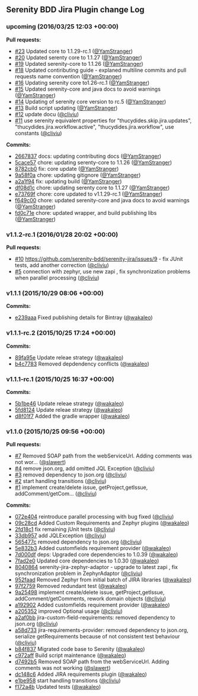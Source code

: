 ## Serenity BDD Jira Plugin change Log

### upcoming (2016/03/25 12:03 +00:00)
 
**Pull requests:**
 
- [#23](https://github.com/serenity-bdd/serenity-jira/pull/23) Updated core to 1.1.29-rc.1 ([@YamStranger](https://github.com/YamStranger))
- [#20](https://github.com/serenity-bdd/serenity-jira/pull/20) Updated serenty core to 1.1.27 ([@YamStranger](https://github.com/YamStranger))
- [#19](https://github.com/serenity-bdd/serenity-jira/pull/19) Updated serenity-core to 1.1.26 ([@YamStranger](https://github.com/YamStranger))
- [#18](https://github.com/serenity-bdd/serenity-jira/pull/18) Updated contiributing guide - explaned multiline commits and pull requests name convention ([@YamStranger](https://github.com/YamStranger))
- [#16](https://github.com/serenity-bdd/serenity-jira/pull/16) Updating serenity core to1.26-rc.1 ([@YamStranger](https://github.com/YamStranger))
- [#15](https://github.com/serenity-bdd/serenity-jira/pull/15) Updated serenity-core and java docs to avoid warnings ([@YamStranger](https://github.com/YamStranger))
- [#14](https://github.com/serenity-bdd/serenity-jira/pull/14) Updating of serenity core version to rc.5 ([@YamStranger](https://github.com/YamStranger))
- [#13](https://github.com/serenity-bdd/serenity-jira/pull/13) Build script updating ([@YamStranger](https://github.com/YamStranger))
- [#12](https://github.com/serenity-bdd/serenity-jira/pull/12) update docu ([@cliviu](https://github.com/cliviu))
- [#11](https://github.com/serenity-bdd/serenity-jira/pull/11) use serenity equivalent properties for "thucydides.skip.jira.updates", "thucydides.jira.workflow.active", "thucydides.jira.workflow", use constants ([@cliviu](https://github.com/cliviu))
 
**Commits:**
 
- [2667837](https://github.com/serenity-bdd/serenity-jira/commit/2667837e21514044159901bf93dcfeb430870487) docs: updating contributing docs ([@YamStranger](https://github.com/YamStranger))
- [5cace57](https://github.com/serenity-bdd/serenity-jira/commit/5cace57f7fb171ed7dcd0a8725e4246f001d077d) chore: updating serenty-core to 1.1.26 ([@YamStranger](https://github.com/YamStranger))
- [8782cb0](https://github.com/serenity-bdd/serenity-jira/commit/8782cb05ad1a08a755cfc26969e427188ae7bb79) fix: core update ([@YamStranger](https://github.com/YamStranger))
- [9a58f0a](https://github.com/serenity-bdd/serenity-jira/commit/9a58f0a804612d0b7be826b15c2d706ea1bd2c13) chore: updating gitignore ([@YamStranger](https://github.com/YamStranger))
- [a2a1f94](https://github.com/serenity-bdd/serenity-jira/commit/a2a1f94df1e0eddd3a29d347660d6d2885367649) fix: updating build ([@YamStranger](https://github.com/YamStranger))
- [df08d1c](https://github.com/serenity-bdd/serenity-jira/commit/df08d1c8056243de173c9f03a559bf6e638cb458) chore: updating serenty core to 1.1.27 ([@YamStranger](https://github.com/YamStranger))
- [e73769f](https://github.com/serenity-bdd/serenity-jira/commit/e73769fe5f02d623a851999d9b445b4751876ff7) chore: core updated to v1.1.29-rc.1 ([@YamStranger](https://github.com/YamStranger))
- [f649c00](https://github.com/serenity-bdd/serenity-jira/commit/f649c00f056cc071c2fc3c84dbd2d3ee7f462972) chore: updated serenity-core and java docs to avoid warnings ([@YamStranger](https://github.com/YamStranger))
- [fd0c71e](https://github.com/serenity-bdd/serenity-jira/commit/fd0c71eeed027645763e4ca5782b5b3600eb0dd0) chore: updated wrapper, and build publishing libs ([@YamStranger](https://github.com/YamStranger))
 
### v1.1.2-rc.1 (2016/01/28 20:02 +00:00)
 
**Pull requests:**
 
- [#10](https://github.com/serenity-bdd/serenity-jira/pull/10) https://github.com/serenity-bdd/serenity-jira/issues/9 - fix JUnit tests, add another correction ([@cliviu](https://github.com/cliviu))
- [#5](https://github.com/serenity-bdd/serenity-jira/pull/5) connection with zephyr, use new zapi , fix synchronization problems when parallel processing ([@cliviu](https://github.com/cliviu))
 
### v1.1.1 (2015/10/29 08:06 +00:00)
 
 
**Commits:**
 
- [e239aaa](https://github.com/serenity-bdd/serenity-jira/commit/e239aaae6fba85ad6a3ed4b59a2e8582feca1e33) Fixed publishing details for Bintray ([@wakaleo](https://github.com/wakaleo))
 
### v1.1.1-rc.2 (2015/10/25 17:24 +00:00)
 
 
**Commits:**
 
- [89fa95e](https://github.com/serenity-bdd/serenity-jira/commit/89fa95ec7b2eaf246d5164cae8d4939bbd303f55) Update releae strategy ([@wakaleo](https://github.com/wakaleo))
- [b4c7783](https://github.com/serenity-bdd/serenity-jira/commit/b4c778379e1f2df3435b3d9e6bf058685ab7d2cf) Removed depdendency conflicts ([@wakaleo](https://github.com/wakaleo))
 
### v1.1.1-rc.1 (2015/10/25 16:37 +00:00)
 
 
**Commits:**
 
- [5b1be46](https://github.com/serenity-bdd/serenity-jira/commit/5b1be4621d5c5f824ddefdc8e5cb95bf84378beb) Update releae strategy ([@wakaleo](https://github.com/wakaleo))
- [5fd8124](https://github.com/serenity-bdd/serenity-jira/commit/5fd8124d33f394f725b26aa8071e364cc0110cce) Update releae strategy ([@wakaleo](https://github.com/wakaleo))
- [d8f01f7](https://github.com/serenity-bdd/serenity-jira/commit/d8f01f73c6973ca2bfa298bd6256a8abd384f341) Added the gradle wrapper ([@wakaleo](https://github.com/wakaleo))
 
### v1.1.0 (2015/10/25 09:56 +00:00)
 
**Pull requests:**
 
- [#7](https://github.com/serenity-bdd/serenity-jira/pull/7) Removed SOAP path from the webServiceUrl. Adding comments was not wor… ([@slawert](https://github.com/slawert))
- [#4](https://github.com/serenity-bdd/serenity-jira/pull/4) remove json.org, add omitted JQL Exception ([@cliviu](https://github.com/cliviu))
- [#3](https://github.com/serenity-bdd/serenity-jira/pull/3) removed dependency to json.org ([@cliviu](https://github.com/cliviu))
- [#2](https://github.com/serenity-bdd/serenity-jira/pull/2) start handling transitions ([@cliviu](https://github.com/cliviu))
- [#1](https://github.com/serenity-bdd/serenity-jira/pull/1) implement create/delete issue, getProject,getIssue, addComment/getCom… ([@cliviu](https://github.com/cliviu))
 
**Commits:**
 
- [072e404](https://github.com/serenity-bdd/serenity-jira/commit/072e404e0928be3fd4355f12e6696ac3204644f7) reintroduce parallel processing with bug fixed ([@cliviu](https://github.com/cliviu))
- [09c28cd](https://github.com/serenity-bdd/serenity-jira/commit/09c28cda813c5b7504a96f463e542730035fb2f7) Added Custom Requirements and Zephyr plugins ([@wakaleo](https://github.com/wakaleo))
- [2fd18c1](https://github.com/serenity-bdd/serenity-jira/commit/2fd18c1f68af34db0675b948d9ab2065ec3dc31d) fix remaining jUnit tests ([@cliviu](https://github.com/cliviu))
- [33db957](https://github.com/serenity-bdd/serenity-jira/commit/33db95741b6b62dbbcdfd7ca5280bc55b83a1826) add JQLException ([@cliviu](https://github.com/cliviu))
- [565477c](https://github.com/serenity-bdd/serenity-jira/commit/565477cb85ad4ac54edc8b5a38b62ccdd3b59395) removed dependency to json.org ([@cliviu](https://github.com/cliviu))
- [5e832b3](https://github.com/serenity-bdd/serenity-jira/commit/5e832b318c33749fc6fef5cbb4114c97b066307b) Added customfields requirement provider ([@wakaleo](https://github.com/wakaleo))
- [7d000df](https://github.com/serenity-bdd/serenity-jira/commit/7d000dfca3172f10b04d215d4eed0402563ead6a) deps: Upgraded core dependencies to 1.0.39 ([@wakaleo](https://github.com/wakaleo))
- [7fad2e0](https://github.com/serenity-bdd/serenity-jira/commit/7fad2e0ba536b8d245264957aa9be7d2afff14a1) Updated core dependencies to 1.0.30 ([@wakaleo](https://github.com/wakaleo))
- [8040864](https://github.com/serenity-bdd/serenity-jira/commit/8040864cedda937197172d83135429c15cf7327a) serenity-jira-zephyr-adaptor - upgrade to latest zapi , fix synchronization problem  in ZephyrAdaptor ([@cliviu](https://github.com/cliviu))
- [952faad](https://github.com/serenity-bdd/serenity-jira/commit/952faadaee8ae3df4278f306721722e08d29b29d) Removed Zephyr from initial batch of JIRA libraries ([@wakaleo](https://github.com/wakaleo))
- [97f2759](https://github.com/serenity-bdd/serenity-jira/commit/97f27590c9aa5b46a5f6f62719821f85d35f37ee) Removed redundant test ([@wakaleo](https://github.com/wakaleo))
- [9a25498](https://github.com/serenity-bdd/serenity-jira/commit/9a254981d668c9c68c8b8a8d844a694c03e36f7f) implement create/delete issue, getProject,getIssue, addComment/getComments, rework domain objects ([@cliviu](https://github.com/cliviu))
- [a192902](https://github.com/serenity-bdd/serenity-jira/commit/a192902aa7cf446eef68bb9c53f27b70c5b3e7ae) Added customfields requirement provider ([@wakaleo](https://github.com/wakaleo))
- [a205352](https://github.com/serenity-bdd/serenity-jira/commit/a2053522a15c2d6d40630c6f4a37ec643e6ee64a) improved Optional usage ([@cliviu](https://github.com/cliviu))
- [a2af0bb](https://github.com/serenity-bdd/serenity-jira/commit/a2af0bbd8820999596b3796afcc97ea6915efa01) jira-custom-field-requirements: removed dependency to json.org ([@cliviu](https://github.com/cliviu))
- [a58d733](https://github.com/serenity-bdd/serenity-jira/commit/a58d733c619b2c31e0bd39db22344a3c894a5895) jira-requirements-provider: removed dependency to json.org, serialize getRequirements because of not consistent test behaviour ([@cliviu](https://github.com/cliviu))
- [b84f837](https://github.com/serenity-bdd/serenity-jira/commit/b84f8377c8cd4fe56a183dbaa93c9aed4405ec15) Migrated code base to Serenity ([@wakaleo](https://github.com/wakaleo))
- [c972aff](https://github.com/serenity-bdd/serenity-jira/commit/c972afffcdf12d37f8290f3e02974b85659be1a9) Build script maintenance ([@wakaleo](https://github.com/wakaleo))
- [d7492b5](https://github.com/serenity-bdd/serenity-jira/commit/d7492b5c3be6b5a5635d2e8c927ee534a504761d) Removed SOAP path from the webServiceUrl. Adding comments was not working ([@slawert](https://github.com/slawert))
- [dc148c6](https://github.com/serenity-bdd/serenity-jira/commit/dc148c6f74e210f56cb33af826f5f57875d99251) Added JIRA requirements plugin ([@wakaleo](https://github.com/wakaleo))
- [e1be958](https://github.com/serenity-bdd/serenity-jira/commit/e1be9589df9a8e9abb6d28cd21ecb365f4a35225) start handling transitions ([@cliviu](https://github.com/cliviu))
- [f172a4b](https://github.com/serenity-bdd/serenity-jira/commit/f172a4b4ae0d31c5345c62bed8795198f2480997) Updated tests ([@wakaleo](https://github.com/wakaleo))
 
